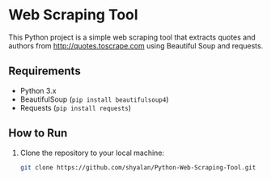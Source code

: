 # Web Scraping Tool

This Python project is a simple web scraping tool that extracts quotes and authors from http://quotes.toscrape.com using Beautiful Soup and requests.

## Requirements

- Python 3.x
- BeautifulSoup (`pip install beautifulsoup4`)
- Requests (`pip install requests`)

## How to Run

1. Clone the repository to your local machine:

   ```bash
   git clone https://github.com/shyalan/Python-Web-Scraping-Tool.git
